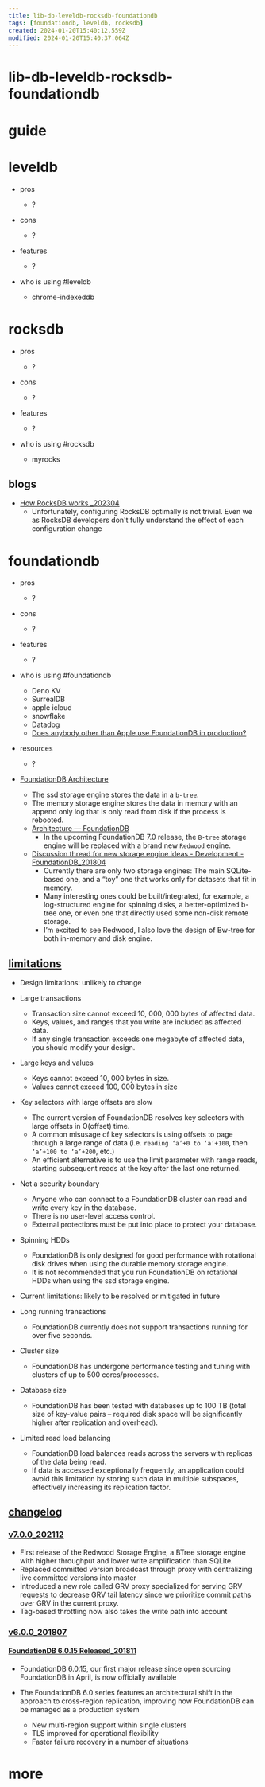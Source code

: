 ```yaml
---
title: lib-db-leveldb-rocksdb-foundationdb
tags: [foundationdb, leveldb, rocksdb]
created: 2024-01-20T15:40:12.559Z
modified: 2024-01-20T15:40:37.064Z
---
```


# lib-db-leveldb-rocksdb-foundationdb

# guide

# leveldb
- pros
  - ?

- cons
  - ?

- features
  - ?

- who is using #leveldb
  - chrome-indexeddb
# rocksdb
- pros
  - ?

- cons
  - ?

- features
  - ?

- who is using #rocksdb
  - myrocks

## blogs

- [How RocksDB works _202304](https://artem.krylysov.com/blog/2023/04/19/how-rocksdb-works/)
  - Unfortunately, configuring RocksDB optimally is not trivial. Even we as RocksDB developers don't fully understand the effect of each configuration change
# foundationdb
- pros
  - ?

- cons
  - ?

- features
  - ?

- who is using #foundationdb
  - Deno KV
  - SurrealDB
  - apple icloud
  - snowflake
  - Datadog
  - [Does anybody other than Apple use FoundationDB in production?](https://news.ycombinator.com/item?id=39029351)

- resources
  - ?

- [FoundationDB Architecture](https://apple.github.io/foundationdb/kv-architecture.html)
  - The ssd storage engine stores the data in a `b-tree`. 
  - The memory storage engine stores the data in memory with an append only log that is only read from disk if the process is rebooted.
  - [Architecture — FoundationDB](https://apple.github.io/foundationdb/architecture.html)
    - In the upcoming FoundationDB 7.0 release, the `B-tree` storage engine will be replaced with a brand new `Redwood` engine.
  - [Discussion thread for new storage engine ideas - Development - FoundationDB_201804](https://forums.foundationdb.org/t/discussion-thread-for-new-storage-engine-ideas/101)
    - Currently there are only two storage engines: The main SQLite-based one, and a “toy” one that works only for datasets that fit in memory. 
    - Many interesting ones could be built/integrated, for example, a log-structured engine for spinning disks, a better-optimized b-tree one, or even one that directly used some non-disk remote storage.
    - I’m excited to see Redwood, I also love the design of Bw-tree for both in-memory and disk engine.

## [limitations](https://apple.github.io/foundationdb/known-limitations.html)

- Design limitations: unlikely to change
- Large transactions
  - Transaction size cannot exceed 10, 000, 000 bytes of affected data.
  - Keys, values, and ranges that you write are included as affected data.
  - If any single transaction exceeds one megabyte of affected data, you should modify your design.
- Large keys and values
  - Keys cannot exceed 10, 000 bytes in size. 
  - Values cannot exceed 100, 000 bytes in size
- Key selectors with large offsets are slow
  - The current version of FoundationDB resolves key selectors with large offsets in O(offset) time. 
  - A common misusage of key selectors is using offsets to page through a large range of data (i.e. `reading ‘a’+0 to ‘a’+100`, then `‘a’+100 to ‘a’+200`, etc.)
  - An efficient alternative is to use the limit parameter with range reads, starting subsequent reads at the key after the last one returned.
- Not a security boundary
  - Anyone who can connect to a FoundationDB cluster can read and write every key in the database. 
  - There is no user-level access control. 
  - External protections must be put into place to protect your database.
- Spinning HDDs
  - FoundationDB is only designed for good performance with rotational disk drives when using the durable memory storage engine. 
  - It is not recommended that you run FoundationDB on rotational HDDs when using the ssd storage engine.

- Current limitations: likely to be resolved or mitigated in future
- Long running transactions
  - FoundationDB currently does not support transactions running for over five seconds.
- Cluster size
  - FoundationDB has undergone performance testing and tuning with clusters of up to 500 cores/processes.
- Database size
  - FoundationDB has been tested with databases up to 100 TB (total size of key-value pairs – required disk space will be significantly higher after replication and overhead).
- Limited read load balancing
  - FoundationDB load balances reads across the servers with replicas of the data being read. 
  - If data is accessed exceptionally frequently, an application could avoid this limitation by storing such data in multiple subspaces, effectively increasing its replication factor.

## [changelog](https://github.com/apple/foundationdb/tree/main/documentation/sphinx/source/release-notes)

### [v7.0.0_202112](https://github.com/apple/foundationdb/blob/main/documentation/sphinx/source/release-notes/release-notes-700.rst)

- First release of the Redwood Storage Engine, a BTree storage engine with higher throughput and lower write amplification than SQLite.
- Replaced committed version broadcast through proxy with centralizing live committed versions into master
- Introduced a new role called GRV proxy specialized for serving GRV requests to decrease GRV tail latency since we prioritize commit paths over GRV in the current proxy. 
- Tag-based throttling now also takes the write path into account

### [v6.0.0_201807](https://github.com/apple/foundationdb/blob/main/documentation/sphinx/source/release-notes/release-notes-600.rst)

#### [FoundationDB 6.0.15 Released_201811](https://www.foundationdb.org/blog/foundationdb-6-0-15-released/)

- FoundationDB 6.0.15, our first major release since open sourcing FoundationDB in April, is now officially available

- The FoundationDB 6.0 series features an architectural shift in the approach to cross-region replication, improving how FoundationDB can be managed as a production system
  - New multi-region support within single clusters
  - TLS improved for operational flexibility
  - Faster failure recovery in a number of situations
# more
